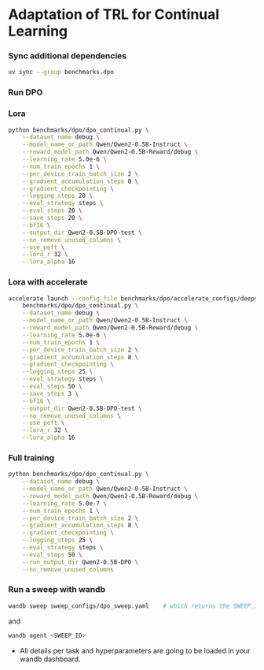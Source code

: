# Adaptation of TRL for Continual Learning

### Sync additional dependencies

```sh
uv sync --group benchmarks.dpo
```

### Run DPO

### Lora

```sh
python benchmarks/dpo/dpo_continual.py \
    --dataset_name debug \
    --model_name_or_path Qwen/Qwen2-0.5B-Instruct \
    --reward_model_path Qwen/Qwen2-0.5B-Reward/debug \
    --learning_rate 5.0e-6 \
    --num_train_epochs 1 \
    --per_device_train_batch_size 2 \
    --gradient_accumulation_steps 8 \
    --gradient_checkpointing \
    --logging_steps 20 \
    --eval_strategy steps \
    --eval_steps 20 \
    --save_steps 20 \
    --bf16 \
    --output_dir Qwen2-0.5B-DPO-test \
    --no_remove_unused_columns \
    --use_peft \
    --lora_r 32 \
    --lora_alpha 16
```

### Lora with accelerate

```sh
accelerate launch --config_file benchmarks/dpo/accelerate_configs/deepspeed_zero3.yaml \
    benchmarks/dpo/dpo_continual.py \
    --dataset_name debug \
    --model_name_or_path Qwen/Qwen2-0.5B-Instruct \
    --reward_model_path Qwen/Qwen2-0.5B-Reward/debug \
    --learning_rate 5.0e-6 \
    --num_train_epochs 1 \
    --per_device_train_batch_size 2 \
    --gradient_accumulation_steps 8 \
    --gradient_checkpointing \
    --logging_steps 25 \
    --eval_strategy steps \
    --eval_steps 50 \
    --save_steps 3 \
    --bf16 \
    --output_dir Qwen2-0.5B-DPO-test \
    --no_remove_unused_columns \
    --use_peft \
    --lora_r 32 \
    --lora_alpha 16
```

### Full training

```sh
python benchmarks/dpo/dpo_continual.py \
    --dataset_name debug \
    --model_name_or_path Qwen/Qwen2-0.5B-Instruct \
    --reward_model_path Qwen/Qwen2-0.5B-Reward/debug \
    --learning_rate 5.0e-7 \
    --num_train_epochs 1 \
    --per_device_train_batch_size 2 \
    --gradient_accumulation_steps 8 \
    --gradient_checkpointing \
    --logging_steps 25 \
    --eval_strategy steps \
    --eval_steps 50 \
    --run_output_dir Qwen2-0.5B-DPO \
    --no_remove_unused_columns
```

### Run a sweep with wandb

```sh
wandb sweep sweep_configs/dpo_sweep.yaml    # which returns the SWEEP_ID
```

and

```sh
wandb agent <SWEEP_ID>
```

- All details per task and hyperparameters are going to be loaded in your wandb dashboard.
